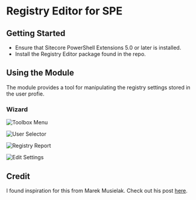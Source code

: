 # Registry Editor for SPE

## Getting Started

* Ensure that Sitecore PowerShell Extensions 5.0 or later is installed.
* Install the Registry Editor package found in the repo.

## Using the Module

The module provides a tool for manipulating the registry settings stored in the user profie.

### Wizard

![Toolbox Menu](https://user-images.githubusercontent.com/933163/50612871-40ba8580-0ea1-11e9-939f-2a4ace5b34e1.png)

![User Selector](https://user-images.githubusercontent.com/933163/50612893-562faf80-0ea1-11e9-80c2-f8b68e106a00.png)

![Registry Report](https://user-images.githubusercontent.com/933163/50612944-85462100-0ea1-11e9-9d36-7e67dc68de49.png)

![Edit Settings](https://user-images.githubusercontent.com/933163/50612984-a3ac1c80-0ea1-11e9-97ce-6f20709ac783.png)

## Credit

I found inspiration for this from Marek Musielak. Check out his post [here](https://www.skillcore.net/sitecore/sitecore-registry-editor).
